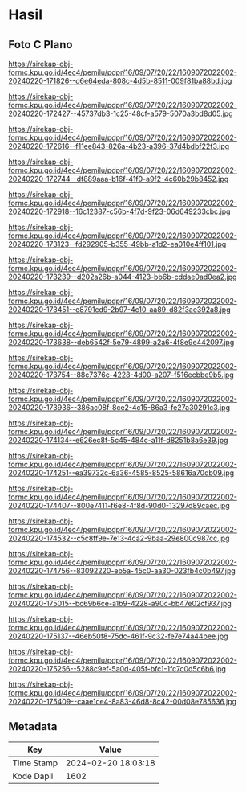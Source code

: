 # Hasil

## Foto C Plano

https://sirekap-obj-formc.kpu.go.id/4ec4/pemilu/pdpr/16/09/07/20/22/1609072022002-20240220-171826--d6e64eda-808c-4d5b-8511-009f81ba88bd.jpg

https://sirekap-obj-formc.kpu.go.id/4ec4/pemilu/pdpr/16/09/07/20/22/1609072022002-20240220-172427--45737db3-1c25-48cf-a579-5070a3bd8d05.jpg

https://sirekap-obj-formc.kpu.go.id/4ec4/pemilu/pdpr/16/09/07/20/22/1609072022002-20240220-172616--f11ee843-826a-4b23-a396-37d4bdbf22f3.jpg

https://sirekap-obj-formc.kpu.go.id/4ec4/pemilu/pdpr/16/09/07/20/22/1609072022002-20240220-172744--df889aaa-b16f-41f0-a9f2-4c60b29b8452.jpg

https://sirekap-obj-formc.kpu.go.id/4ec4/pemilu/pdpr/16/09/07/20/22/1609072022002-20240220-172918--16c12387-c56b-4f7d-9f23-06d649233cbc.jpg

https://sirekap-obj-formc.kpu.go.id/4ec4/pemilu/pdpr/16/09/07/20/22/1609072022002-20240220-173123--fd292905-b355-49bb-a1d2-ea010e4ff101.jpg

https://sirekap-obj-formc.kpu.go.id/4ec4/pemilu/pdpr/16/09/07/20/22/1609072022002-20240220-173239--d202a26b-a044-4123-bb6b-cddae0ad0ea2.jpg

https://sirekap-obj-formc.kpu.go.id/4ec4/pemilu/pdpr/16/09/07/20/22/1609072022002-20240220-173451--e8791cd9-2b97-4c10-aa89-d82f3ae392a8.jpg

https://sirekap-obj-formc.kpu.go.id/4ec4/pemilu/pdpr/16/09/07/20/22/1609072022002-20240220-173638--deb6542f-5e79-4899-a2a6-4f8e9e442097.jpg

https://sirekap-obj-formc.kpu.go.id/4ec4/pemilu/pdpr/16/09/07/20/22/1609072022002-20240220-173754--88c7376c-4228-4d00-a207-f516ecbbe9b5.jpg

https://sirekap-obj-formc.kpu.go.id/4ec4/pemilu/pdpr/16/09/07/20/22/1609072022002-20240220-173936--386ac08f-8ce2-4c15-86a3-fe27a30291c3.jpg

https://sirekap-obj-formc.kpu.go.id/4ec4/pemilu/pdpr/16/09/07/20/22/1609072022002-20240220-174134--e626ec8f-5c45-484c-a11f-d8251b8a6e39.jpg

https://sirekap-obj-formc.kpu.go.id/4ec4/pemilu/pdpr/16/09/07/20/22/1609072022002-20240220-174251--ea39732c-6a36-4585-8525-58616a70db09.jpg

https://sirekap-obj-formc.kpu.go.id/4ec4/pemilu/pdpr/16/09/07/20/22/1609072022002-20240220-174407--800e7411-f6e8-4f8d-90d0-13297d89caec.jpg

https://sirekap-obj-formc.kpu.go.id/4ec4/pemilu/pdpr/16/09/07/20/22/1609072022002-20240220-174532--c5c8ff9e-7e13-4ca2-9baa-29e800c987cc.jpg

https://sirekap-obj-formc.kpu.go.id/4ec4/pemilu/pdpr/16/09/07/20/22/1609072022002-20240220-174756--83092220-eb5a-45c0-aa30-023fb4c0b497.jpg

https://sirekap-obj-formc.kpu.go.id/4ec4/pemilu/pdpr/16/09/07/20/22/1609072022002-20240220-175015--bc69b6ce-a1b9-4228-a90c-bb47e02cf937.jpg

https://sirekap-obj-formc.kpu.go.id/4ec4/pemilu/pdpr/16/09/07/20/22/1609072022002-20240220-175137--46eb50f8-75dc-461f-9c32-fe7e74a44bee.jpg

https://sirekap-obj-formc.kpu.go.id/4ec4/pemilu/pdpr/16/09/07/20/22/1609072022002-20240220-175256--5288c9ef-5a0d-405f-bfc1-1fc7c0d5c6b6.jpg

https://sirekap-obj-formc.kpu.go.id/4ec4/pemilu/pdpr/16/09/07/20/22/1609072022002-20240220-175409--caae1ce4-8a83-46d8-8c42-00d08e785636.jpg


## Metadata

| Key        | Value               |
| ---------- | ------------------- |
| Time Stamp | 2024-02-20 18:03:18 |
| Kode Dapil | 1602                |



